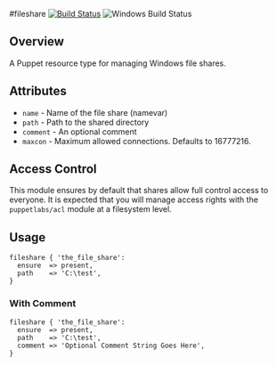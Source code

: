 #fileshare
[![Build Status](https://travis-ci.org/jolshevski/puppet-fileshare.svg)](https://travis-ci.org/jolshevski/puppet-fileshare)
![Windows Build Status](https://ci.appveyor.com/api/projects/status/s08qgb4egku0pa3d?svg=true)

## Overview
A Puppet resource type for managing Windows file shares.

## Attributes
  * `name`    - Name of the file share (namevar)
  * `path`    - Path to the shared directory
  * `comment` - An optional comment
  * `maxcon`  - Maximum allowed connections.  Defaults to 16777216.

## Access Control
This module ensures by default that shares allow full control access to everyone. It is expected that you will manage access rights with the `puppetlabs/acl` module at a filesystem level.

## Usage
```puppet
fileshare { 'the_file_share':
  ensure  => present,
  path    => 'C:\test',
}
```

### With Comment
```puppet
fileshare { 'the_file_share':
  ensure  => present,
  path    => 'C:\test',
  comment => 'Optional Comment String Goes Here',
}
```
